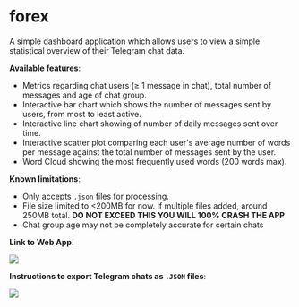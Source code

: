 # forex

A simple dashboard application which allows users to view a simple statistical overview of their Telegram chat data.

**Available features**:
- Metrics regarding chat users (≥ 1 message in chat), total number of messages and age of chat group.
- Interactive bar chart which shows the number of messages sent by users, from most to least active.
- Interactive line chart showing of number of daily messages sent over time.
- Interactive scatter plot comparing each user's average number of words per message against the total number of messages sent by the user.
- Word Cloud showing the most frequently used words (200 words max).

**Known limitations**:
- Only accepts `.json` files for processing.
- File size limited to <200MB for now. If multiple files added, around 250MB total. **DO NOT EXCEED THIS YOU WILL 100% CRASH THE APP**
- Chat group age may not be completely accurate for certain chats

**Link to Web App**:

[<img src="https://static.streamlit.io/badges/streamlit_badge_black_white.svg">](<https://tele-dash.streamlit.app>)

**Instructions to export Telegram chats as `.JSON` files**:

[<img src="https://img.shields.io/badge/markdown-%23000000.svg?style=for-the-badge&logo=markdown&logoColor=white">](<https://github.com/tsu2000/tele_dashboard/blob/main/instructions.md>)
